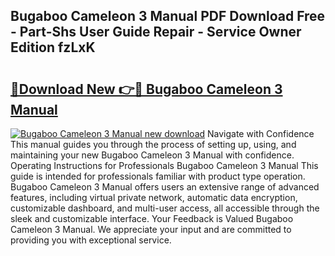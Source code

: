 ## Bugaboo Cameleon 3 Manual PDF Download Free - Part-Shs User Guide Repair - Service Owner Edition fzLxK

# <h2><a href="http://bc35066.oget.top/?id=Bugaboo+Cameleon+3+Manual">🔗Download New 👉🔴 Bugaboo Cameleon 3 Manual</a></h2>

[![Bugaboo Cameleon 3 Manual new download](https://i.imgur.com/5g1atiW.png)](http://bc35066.oget.top/?id=Bugaboo+Cameleon+3+Manual)
Navigate with Confidence This manual guides you through the process of setting up, using, and maintaining your new Bugaboo Cameleon 3 Manual with confidence. Operating Instructions for Professionals Bugaboo Cameleon 3 Manual This guide is intended for professionals familiar with product type operation. Bugaboo Cameleon 3 Manual offers users an extensive range of advanced features, including virtual private network, automatic data encryption, customizable dashboard, and multi-user access, all accessible through the sleek and customizable interface. Your Feedback is Valued Bugaboo Cameleon 3 Manual. We appreciate your input and are committed to providing you with exceptional service.
